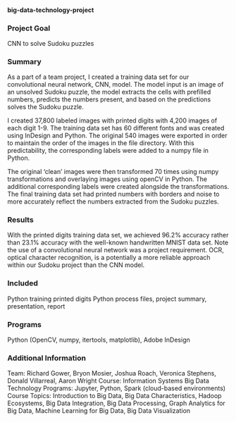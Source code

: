 #### big-data-technology-project

### Project Goal
CNN to solve Sudoku puzzles

### Summary
As a part of a team project, I created a training data set for our convolutional neural network, CNN, model. The model input is an image of an unsolved Sudoku puzzle, the model extracts the cells with prefilled numbers, predicts the numbers present, and based on the predictions solves the Sudoku puzzle. 

I created 37,800 labeled images with printed digits with 4,200 images of each digit 1-9. The training data set has 60 different fonts and was created using InDesign and Python. The original 540 images were exported in order to maintain the order of the images in the file directory. With this predictability, the corresponding labels were added to a numpy file in Python. 

The original ‘clean’ images were then transformed 70 times using numpy transformations and overlaying images using openCV in Python. The additional corresponding labels were created alongside the transformations. The final training data set had printed numbers with borders and noise to more accurately reflect the numbers extracted from the Sudoku puzzles.

### Results
With the printed digits training data set, we achieved 96.2% accuracy rather than 23.1% accuracy with the well-known handwritten MNIST data set. Note the use of a convolutional neural network was a project requirement. OCR, optical character recognition, is a potentially a more reliable approach within our Sudoku project than the CNN model.

### Included
Python training printed digits Python process files, project summary, presentation, report

### Programs
Python (OpenCV, numpy, itertools, matplotlib), Adobe InDesign

### Additional Information
Team: Richard Gower, Bryon Mosier, Joshua Roach, Veronica Stephens, Donald Villarreal, Aaron Wright
Course: Information Systems Big Data Technology
Programs: Jupyter, Python, Spark (cloud-based environments)
Course Topics: Introduction to Big Data, Big Data Characteristics, Hadoop Ecosystems, Big Data Integration, Big Data Processing, Graph Analytics for Big Data, Machine Learning for Big Data, Big Data Visualization
